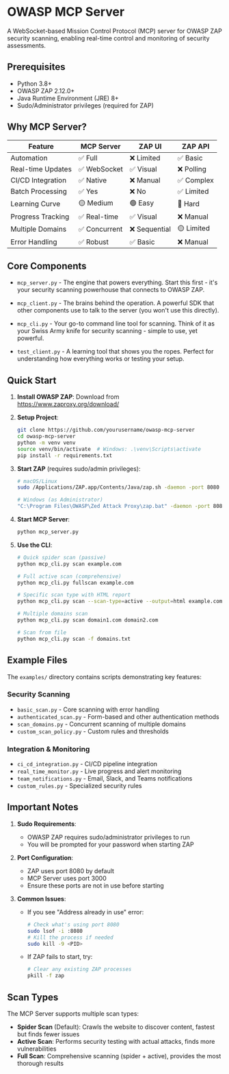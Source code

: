 # OWASP MCP Server

A WebSocket-based Mission Control Protocol (MCP) server for OWASP ZAP security scanning, enabling real-time control and monitoring of security assessments.

## Prerequisites

- Python 3.8+
- OWASP ZAP 2.12.0+
- Java Runtime Environment (JRE) 8+
- Sudo/Administrator privileges (required for ZAP)

## Why MCP Server?

| Feature | MCP Server | ZAP UI | ZAP API |
|---------|------------|---------|---------|
| Automation | ✅ Full | ❌ Limited | ✅ Basic |
| Real-time Updates | ✅ WebSocket | ✅ Visual | ❌ Polling |
| CI/CD Integration | ✅ Native | ❌ Manual | ✅ Complex |
| Batch Processing | ✅ Yes | ❌ No | ✅ Limited |
| Learning Curve | 🟡 Medium | 🟢 Easy | 🔴 Hard |
| Progress Tracking | ✅ Real-time | ✅ Visual | ❌ Manual |
| Multiple Domains | ✅ Concurrent | ❌ Sequential | 🟡 Limited |
| Error Handling | ✅ Robust | ✅ Basic | ❌ Manual |

## Core Components

- `mcp_server.py` - The engine that powers everything. Start this first - it's your security scanning powerhouse that connects to OWASP ZAP.

- `mcp_client.py` - The brains behind the operation. A powerful SDK that other components use to talk to the server (you won't use this directly).

- `mcp_cli.py` - Your go-to command line tool for scanning. Think of it as your Swiss Army knife for security scanning - simple to use, yet powerful.

- `test_client.py` - A learning tool that shows you the ropes. Perfect for understanding how everything works or testing your setup.

## Quick Start

1. **Install OWASP ZAP**:
   Download from https://www.zaproxy.org/download/

2. **Setup Project**:
   ```bash
   git clone https://github.com/yourusername/owasp-mcp-server
   cd owasp-mcp-server
   python -m venv venv
   source venv/bin/activate  # Windows: .\venv\Scripts\activate
   pip install -r requirements.txt
   ```

3. **Start ZAP** (requires sudo/admin privileges):
   ```bash
   # macOS/Linux
   sudo /Applications/ZAP.app/Contents/Java/zap.sh -daemon -port 8080
   
   # Windows (as Administrator)
   "C:\Program Files\OWASP\Zed Attack Proxy\zap.bat" -daemon -port 8080
   ```

4. **Start MCP Server**:
   ```bash
   python mcp_server.py
   ```

5. **Use the CLI**:
   ```bash
   # Quick spider scan (passive)
   python mcp_cli.py scan example.com

   # Full active scan (comprehensive)
   python mcp_cli.py fullscan example.com

   # Specific scan type with HTML report
   python mcp_cli.py scan --scan-type=active --output=html example.com

   # Multiple domains scan
   python mcp_cli.py scan domain1.com domain2.com

   # Scan from file
   python mcp_cli.py scan -f domains.txt
   ```

## Example Files

The `examples/` directory contains scripts demonstrating key features:

### Security Scanning
- `basic_scan.py` - Core scanning with error handling
- `authenticated_scan.py` - Form-based and other authentication methods
- `scan_domains.py` - Concurrent scanning of multiple domains
- `custom_scan_policy.py` - Custom rules and thresholds

### Integration & Monitoring
- `ci_cd_integration.py` - CI/CD pipeline integration
- `real_time_monitor.py` - Live progress and alert monitoring
- `team_notifications.py` - Email, Slack, and Teams notifications
- `custom_rules.py` - Specialized security rules



## Important Notes

1. **Sudo Requirements**: 
   - OWASP ZAP requires sudo/administrator privileges to run
   - You will be prompted for your password when starting ZAP

2. **Port Configuration**:
   - ZAP uses port 8080 by default
   - MCP Server uses port 3000
   - Ensure these ports are not in use before starting

3. **Common Issues**:
   - If you see "Address already in use" error:
     ```bash
     # Check what's using port 8080
     sudo lsof -i :8080
     # Kill the process if needed
     sudo kill -9 <PID>
     ```
   - If ZAP fails to start, try:
     ```bash
     # Clear any existing ZAP processes
     pkill -f zap
     ```


## Scan Types

The MCP Server supports multiple scan types:

- **Spider Scan** (Default): Crawls the website to discover content, fastest but finds fewer issues
- **Active Scan**: Performs security testing with actual attacks, finds more vulnerabilities
- **Full Scan**: Comprehensive scanning (spider + active), provides the most thorough results
